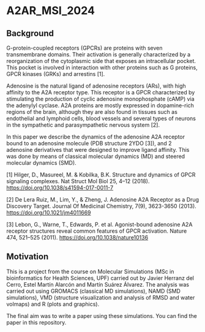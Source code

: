 # A2AR_MSI_2024

## Background

G-protein-coupled receptors (GPCRs) are proteins with seven transmembrane domains. Their activation is generally characterized by a reorganization of the cytoplasmic side that exposes an intracellular pocket. This pocket is involved in interaction with other proteins such as G proteins, GPCR kinases (GRKs) and arrestins [1].

Adenosine is the natural ligand of adenosine receptors (ARs), with high affinity to the A2A receptor type. This receptor is a GPCR characterized by stimulating the production of cyclic adenosine monophosphate (cAMP) via the adenylyl cyclase. A2A proteins are mostly expressed in dopamine-rich regions of the brain, although they are also found in tissues such as endothelial and lymphoid cells, blood vessels and several types of neurons in the sympathetic and parasympathetic nervous system [2].

In this paper we describe the dynamics of the adenosine A2A receptor bound to an adenosine molecule (PDB structure 2YDO [3]), and 2 adenosine derivatives that were designed to improve ligand affinity. This was done by means of classical molecular dynamics (MD) and steered molecular dynamics (SMD).

[1] Hilger, D., Masureel, M. & Kobilka, B.K. Structure and dynamics of GPCR signaling complexes. Nat Struct Mol Biol 25, 4–12 (2018). https://doi.org/10.1038/s41594-017-0011-7

[2]  De Lera Ruiz, M., Lim, Y., & Zheng, J.  Adenosine A2A Receptor as a Drug Discovery Target. Journal Of Medicinal Chemistry,  7(9), 3623-3650 (2013). https://doi.org/10.1021/jm4011669 

[3] Lebon, G., Warne, T., Edwards, P. et al. Agonist-bound adenosine A2A receptor structures reveal common features of GPCR activation. Nature 474, 521–525 (2011). https://doi.org/10.1038/nature10136 

## Motivation 

This is a project from the course on Molecular Simulations (MSc in bioinformatics for Health Sciences, UPF) carried out by Javier Herranz del Cerro, Estel Martín Alarcón and Martín Suárez Álvarez. The analysis was carried out using GROMACS (classical MD simulations), NAMD (SMD simulations), VMD (structure visualization and analysis of RMSD and water volmaps) and R (plots and graphics). 

The final aim was to write a paper using these simulations. You can find the paper in this repository. 